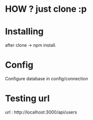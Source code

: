 # HOW ? just clone :p


# Installing
after clone -> npm install.

# Config
Configure database in config/connection

# Testing url
 url : http://localhost:3000/api/users


